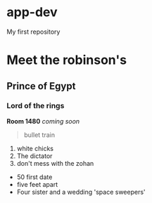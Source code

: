 # app-dev
My first repository

# Meet the robinson's
## Prince of Egypt
### Lord of the rings
**Room 1480**
*coming soon*
> bullet train
1. white chicks
2. The dictator
3. don't mess with the zohan
- 50 first date
- five feet apart
- Four sister and a wedding
'space sweepers'
